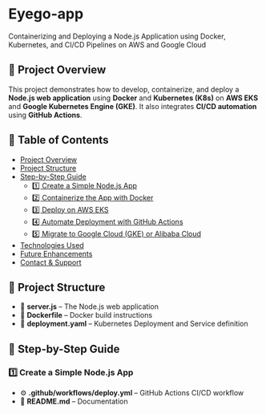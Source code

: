 # Eyego-app
Containerizing and Deploying a Node.js Application using Docker, Kubernetes, and CI/CD Pipelines on AWS and Google Cloud
## 📌 Project Overview
This project demonstrates how to develop, containerize, and deploy a **Node.js web application** using **Docker** and **Kubernetes (K8s)** on **AWS EKS** and **Google Kubernetes Engine (GKE)**. It also integrates **CI/CD automation** using **GitHub Actions**.
## 📂 Table of Contents
- [Project Overview](#project-overview)
- [Project Structure](#project-structure)
- [Step-by-Step Guide](#step-by-step-guide)
  - [1️⃣ Create a Simple Node.js App](#1️⃣-create-a-simple-nodejs-app)
  - [2️⃣ Containerize the App with Docker](#2️⃣-containerize-the-app-with-docker)
  - [3️⃣ Deploy on AWS EKS](#3️⃣-deploy-on-aws-eks)
  - [4️⃣ Automate Deployment with GitHub Actions](#4️⃣-automate-deployment-with-github-actions)
  - [5️⃣ Migrate to Google Cloud (GKE) or Alibaba Cloud](#5️⃣-migrate-to-google-cloud-gke-or-alibaba-cloud)
- [Technologies Used](#technologies-used)
- [Future Enhancements](#future-enhancements)
- [Contact & Support](#contact--support)

## 📂 Project Structure
- 📜 **server.js** – The Node.js web application  
- 🐳 **Dockerfile** – Docker build instructions  
- 📄 **deployment.yaml** – Kubernetes Deployment and Service definition

## 🚀 Step-by-Step Guide

### 1️⃣ Create a Simple Node.js App 
- ⚙️ **.github/workflows/deploy.yml** – GitHub Actions CI/CD workflow  
- 📘 **README.md** – Documentation  


